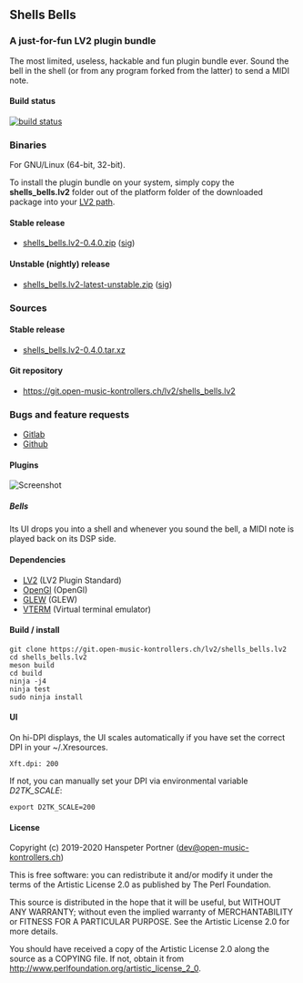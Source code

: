 ## Shells Bells

### A just-for-fun LV2 plugin bundle

The most limited, useless, hackable and fun plugin bundle ever. Sound the bell in the shell
(or from any program forked from the latter) to send a MIDI note.

#### Build status

[![build status](https://gitlab.com/OpenMusicKontrollers/shells_bells.lv2/badges/master/build.svg)](https://gitlab.com/OpenMusicKontrollers/shells_bells.lv2/commits/master)

### Binaries

For GNU/Linux (64-bit, 32-bit).

To install the plugin bundle on your system, simply copy the __shells_bells.lv2__
folder out of the platform folder of the downloaded package into your
[LV2 path](http://lv2plug.in/pages/filesystem-hierarchy-standard.html).

#### Stable release

* [shells_bells.lv2-0.4.0.zip](https://dl.open-music-kontrollers.ch/shells_bells.lv2/stable/shells_bells.lv2-0.4.0.zip) ([sig](https://dl.open-music-kontrollers.ch/shells_bells.lv2/stable/shells_bells.lv2-0.4.0.zip.sig))

#### Unstable (nightly) release

* [shells_bells.lv2-latest-unstable.zip](https://dl.open-music-kontrollers.ch/shells_bells.lv2/unstable/shells_bells.lv2-latest-unstable.zip) ([sig](https://dl.open-music-kontrollers.ch/shells_bells.lv2/unstable/shells_bells.lv2-latest-unstable.zip.sig))

### Sources

#### Stable release

* [shells_bells.lv2-0.4.0.tar.xz](https://git.open-music-kontrollers.ch/lv2/shells_bells.lv2/snapshot/shells_bells.lv2-0.4.0.tar.xz)

#### Git repository

* <https://git.open-music-kontrollers.ch/lv2/shells_bells.lv2>

<!--
### Packages

* [ArchLinux](https://www.archlinux.org/packages/community/x86_64/shells_bells.lv2/)
-->

### Bugs and feature requests

* [Gitlab](https://gitlab.com/OpenMusicKontrollers/shells_bells.lv2)
* [Github](https://github.com/OpenMusicKontrollers/shells_bells.lv2)

#### Plugins

![Screenshot](https://git.open-music-kontrollers.ch/lv2/shells_bells.lv2/plain/screenshots/screenshot_1.png)

##### Bells

Its UI drops you into a shell and whenever you sound the bell, a MIDI note
is played back on its DSP side.

#### Dependencies

* [LV2](http://lv2plug.in) (LV2 Plugin Standard)
* [OpenGl](https://www.opengl.org) (OpenGl)
* [GLEW](http://glew.sourceforge.net) (GLEW)
* [VTERM](http://www.leonerd.org.uk/code/libvterm) (Virtual terminal emulator)

#### Build / install

	git clone https://git.open-music-kontrollers.ch/lv2/shells_bells.lv2
	cd shells_bells.lv2
	meson build
	cd build
	ninja -j4
	ninja test
	sudo ninja install

#### UI

On hi-DPI displays, the UI scales automatically if you have set the correct DPI
in your ~/.Xresources.

    Xft.dpi: 200

If not, you can manually set your DPI via environmental variable *D2TK_SCALE*:

    export D2TK_SCALE=200

#### License

Copyright (c) 2019-2020 Hanspeter Portner (dev@open-music-kontrollers.ch)

This is free software: you can redistribute it and/or modify
it under the terms of the Artistic License 2.0 as published by
The Perl Foundation.

This source is distributed in the hope that it will be useful,
but WITHOUT ANY WARRANTY; without even the implied warranty of
MERCHANTABILITY or FITNESS FOR A PARTICULAR PURPOSE. See the
Artistic License 2.0 for more details.

You should have received a copy of the Artistic License 2.0
along the source as a COPYING file. If not, obtain it from
<http://www.perlfoundation.org/artistic_license_2_0>.
